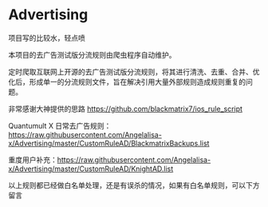 # Advertising

项目写的比较水，轻点喷

本项目的去广告测试版分流规则由爬虫程序自动维护。

定时爬取互联网上开源的去广告测试版分流规则，将其进行清洗、去重、合并、优化后，形成单一的分流规则文件，旨在解决引用大量外部规则造成规则重复的问题。

非常感谢大神提供的思路
    https://github.com/blackmatrix7/ios_rule_script

Quantumult X 日常去广告规则：https://raw.githubusercontent.com/Angelalisa-x/Advertising/master/CustomRuleAD/BlackmatrixBackups.list

重度用户补充：https://raw.githubusercontent.com/Angelalisa-x/Advertising/master/CustomRuleAD/KnightAD.list

以上规则都已经做白名单处理，还是有误杀的情况，如果有白名单规则，可以下方留言

